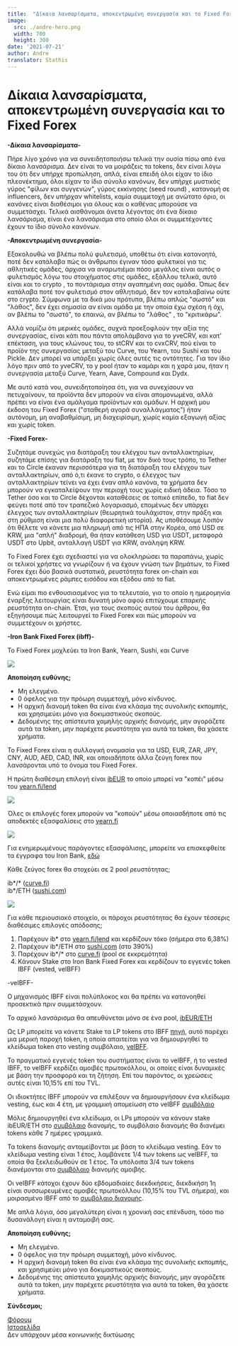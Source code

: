 ```yaml
---
title:  "Δίκαια λανσαρίσματα, αποκεντρωμένη συνεργασία και το Fixed Forex"
image:
  src: ./andre-hero.png
  width: 700
  height: 300
date: '2021-07-21'
author: Andre
translator: Stathis
---
```


# Δίκαια λανσαρίσματα, αποκεντρωμένη συνεργασία και το Fixed Forex

**\-Δίκαια λανσαρίσματα-**

Πήρε λίγο χρόνο για να συνειδητοποιήσω τελικά την ουσία πίσω από ένα δίκαιο λανσάρισμα. Δεν είναι το να μοιράζεις τα tokens, δεν είναι λόγω του ότι δεν υπήρχε προπώληση, απλά, είναι επειδή όλοι είχαν το ίδιο πλεονέκτημα, όλοι είχαν το ίδιο σύνολο κανόνων, δεν υπήρχε μυστικός γύρος "φίλων και συγγενών", γύρος εκκίνησης (seed round) , κατανομή σε influencers, δεν υπήρχαν whitelists, καμία συμμετοχή με ανώτατο όριο, οι κανόνες είναι διαθέσιμοι για όλους και ο καθένας μπορούσε να συμμετάσχει. Τελικά αισθάνομαι άνετα λέγοντας ότι ένα δίκαιο λανσάρισμα, είναι ένα λανσάρισμα στο οποίο όλοι οι συμμετέχοντες έχουν το ίδιο σύνολο κανόνων.

**\-Αποκεντρωμένη συνεργασία-**

Εξακολουθώ να βλέπω πολύ φυλετισμό, υποθέτω ότι είναι κατανοητό, ποτέ δεν κατάλαβα πώς οι άνθρωποι έγιναν τόσο φυλετικοί για τις αθλητικές ομάδες, άρχισα να αναρωτιέμαι πόσο μεγάλος είναι αυτός ο φυλετισμός λόγω του στοιχήματος στις ομάδες, εξάλλου τελικά, αυτό είναι και το crypto , το ποντάρισμα στην αγαπημένη σας ομάδα. Όπως δεν κατάλαβα ποτέ τον φυλετισμό στον αθλητισμό, δεν τον καταλαβαίνω ούτε στο crypto. Σύμφωνα με τα δικά μου πρότυπα, βλέπω απλώς "σωστό" και "λάθος", δεν έχει σημασία αν είναι ομάδα με την οποία έχω σχέση ή όχι, αν βλέπω το "σωστό", το επαινώ, αν βλέπω το "λάθος" , το "κριτικάρω".

Αλλά νομίζω ότι μερικές ομάδες, συχνά προεξοφλούν την αξία της συνεργασίας, είναι κάτι που πάντα απολάμβανα για το yveCRV, και κατ' επέκταση, για τους κλώνους του, το stCRV και το cvxCRV, πού είναι το προϊόν της συνεργασίας μεταξύ του Curve, του Yearn, του Sushi και του Pickle. Δεν μπορεί να υπάρξει χωρίς όλες αυτές τις οντότητες. Για τον ίδιο λόγο πριν από το yveCRV, το y pool ήταν το καμάρι και η χαρά μου, ήταν η συνεργασία μεταξύ Curve, Yearn, Aave, Compound και Dydx.

Με αυτό κατά νου, συνειδητοποίησα ότι, για να συνεχίσουν να πετυχαίνουν, τα προϊόντα δεν μπορούν να είναι απομονωμένα, αλλά πρέπει να είναι ένα αμάλγαμα προϊόντων και ομάδων. Η αρχική μου έκδοση του Fixed Forex ("σταθερή αγορά συναλλάγματος") ήταν αυτόνομη, μη αναβαθμίσιμη, μη διαχειρίσιμη, χωρίς καμία εξαγωγή αξίας και χωρίς token.

**\-Fixed Forex-**

Συζητάμε συνεχώς για διατάραξη του ελέγχου των ανταλλακτηρίων, συζητάμε επίσης για διατάραξη του fiat, με τον δικό τους τρόπο, το Tether και το Circle έκαναν περισσότερα για τη διατάραξη του ελέγχου των ανταλλακτηρίων, από ό,τι έκανε το crypto, ο έλεγχος των ανταλλακτηρίων τείνει να έχει έναν απλό κανόνα, τα χρήματα δεν μπορούν να εγκαταλείψουν την περιοχή τους χωρίς ειδική άδεια. Τόσο το Tether όσο και το Circle δέχονται καταθέσεις σε τοπικό επίπεδο, το fiat δεν φεύγει ποτέ από τον τραπεζικό λογαριασμό, επομένως δεν υπάρχει έλεγχος των ανταλλακτηρίων (θεωρητικά τουλάχιστον, στην πράξη και στη ρύθμιση είναι μια πολύ διαφορετική ιστορία). Ας υποθέσουμε λοιπόν ότι θέλετε να κάνετε μια πληρωμή από τις ΗΠΑ στην Κορέα, από USD σε KRW, μια "απλή" διαδρομή, θα ήταν κατάθεση USD για USDT, μεταφορά USDT στο Upbit, ανταλλαγή USDT για KRW, ανάληψη KRW.

Το Fixed Forex έχει σχεδιαστεί για να ολοκληρώσει τα παραπάνω, χωρίς οι τελικοί χρήστες να γνωρίζουν ή να έχουν γνώση των βημάτων, το Fixed Forex έχει δύο βασικά συστατικά, ρευστότητα forex on-chain και αποκεντρωμένες ράμπες εισόδου και εξόδου από το fiat.

Ενώ είμαι πιο ενθουσιασμένος για το τελευταίο, για το οποίο η ημερομηνία έναρξης λειτουργίας είναι δυνατή μόνο αφού επιτύχουμε επαρκής ρευστότητα on-chain. Έτσι, για τους σκοπούς αυτού του άρθρου, θα εξηγήσουμε πώς λειτουργεί το Fixed Forex και πώς μπορούν να συμμετέχουν οι χρήστες.


**\-Iron Bank Fixed Forex (ibff)-**

Το Fixed Forex μοχλεύει τα Iron Bank, Yearn, Sushi, και Curve

![](image1.jpg?w=500&h=500)

**Αποποίηση ευθύνης;**

- Μη ελεγμένο.
- 0 όφελος για την πρόωρη συμμετοχή, μόνο κίνδυνος.
- Η αρχική διανομή token θα είναι ένα κλάσμα της συνολικής εκπομπής, και χρησιμεύει μόνο για δοκιμαστικούς σκοπούς.
- Δεδομένης της απίστευτα χαμηλής αρχικής διανομής, μην αγοράζετε αυτά τα token, μην παρέχετε ρευστότητα για αυτά τα token, θα χάσετε χρήματα.

Το Fixed Forex είναι η συλλογική ονομασία για τα USD, EUR, ZAR, JPY, CNY, AUD, AED, CAD, INR, και οποιαδήποτε άλλα ζεύγη forex που λανσάρονται υπό το όνομα του Fixed Forex.

Η πρώτη διαθέσιμη επιλογή είναι [ibEUR](https://www.coingecko.com/en/coins/iron-bank-euro) το οποίο μπορεί να "κοπέι" μέσω του [yearn.fi/lend](https://yearn.fi/lend)

![](image2.png?w=700&h=194)

Όλες οι επιλογές forex μπορούν να "κοπούν" μέσω οποιασδήποτε από τις αποδεκτές εξασφαλίσεις στο [yearn.fi](https://yearn.fi/lend)

![](image3.png?w=645&h=874)

Για ενημερωμένους παράγοντες εξασφάλισης, μπορείτε να επισκεφθείτε τα έγγραφα του Iron Bank, [εδώ](https://docs.cream.finance/iron-bank/collateral-and-reserve-factor)

Κάθε ζεύγος forex θα στοχεύει σε 2 pool ρευστότητας;

ib\*/\* ([curve.fi](https://curve.fi/))  
ib\*/ETH ([sushi.com](https://sushi.com/))

![](image4.png?w=700&h=243)

Για κάθε περιουσιακό στοιχείο, οι πάροχοι ρευστότητας θα έχουν τέσσερις διαθέσιμες επιλογές απόδοσης;

1.  Παρέχουν ib\* στο [yearn.fi/lend](https://yearn.fi/lend) και κερδίζουν τόκο (σήμερα στο 6,38%)
2.  Παρέχουν ib\*/ETH στο [sushi.com](https://sushi.com/) (στο 390%)
3.  Παρέχουν ib\*/\* στο [curve.fi](https://curve.fi/) (pool σε εκκρεμότητα)
4.  Κάνουν Stake στο Iron Bank Fixed Forex και κερδίζουν το εγγενές token IBFF (vested, veIBFF)

\-veIBFF-

Ο μηχανισμός IBFF είναι πολύπλοκος και θα πρέπει να κατανοηθεί προσεκτικά πριν συμμετάσχουν.

Το αρχικό λανσάρισμα θα απευθύνεται μόνο σε ένα pool, [ibEUR/ETH](https://analytics.sushi.com/tokens/0x96e61422b6a9ba0e068b6c5add4ffabc6a4aae27)

Ως LP μπορείτε να κάνετε Stake τα LP tokens στο IBFF [πηγή](https://etherscan.io/address/0x7d254d9adc588126edaee52a1029278180a802e8), αυτό παρέχει μια μερική παροχή token, η οποία απαιτείται για να δημιουργηθεί το κλείδωμα token στο vesting συμβόλαιο, [veIBFF](https://etherscan.io/address/0x4d0518c9136025903751209ddddf6c67067357b1).

Το πραγματικό εγγενές token του συστήματος είναι το veIBFF, ή το vested IBFF, το veIBFF κερδίζει αμοιβές πρωτοκόλλου, οι οποίες είναι δυναμικές με βάση την προσφορά και τη ζήτηση. Επί του παρόντος, οι χρεώσεις αυτές είναι 10,15% επί του TVL.

Οι ιδιοκτήτες IBFF μπορούν να επιλέξουν να δημιουργήσουν ένα κλείδωμα vesting, έως και 4 έτη, με γραμμική απομείωση στο veIBFF [συμβόλαιο](https://etherscan.io/address/0x4d0518c9136025903751209ddddf6c67067357b1)

Μόλις δημιουργηθεί ένα κλείδωμα, οι LPs μπορούν να κάνουν stake ibEUR/ETH στο [συμβόλαιο](https://etherscan.io/address/0x1da8a6fe33bd35b99505d67843eec9fa124f2d4b) διανομής, το συμβόλαιο διανομής θα διανέμει tokens κάθε 7 ημέρες γραμμικά.

Τα tokens διανομής ανταμείβονται με βάση το κλείδωμα vesting. Εάν το κλείδωμα vesting είναι 1 έτος, λαμβάνετε 1/4 των tokens ως veIBFF, τα οποία θα ξεκλειδωθούν σε 1 έτος. Τα υπόλοιπα 3/4 των tokens διανέμονται στο [συμβόλαιο](https://etherscan.io/address/0x83893c4a42f8654c2dd4ff7b4a7cd0e33ae8c859) διανομής αμοιβής.

Οι veIBFF κάτοχοι έχουν δύο εβδομαδιαίες διεκδικήσεις, διεκδικήση 1η είναι συσσωρευμένες αμοιβές πρωτοκόλλου (10,15% του TVL σήμερα), και μοιρασμένο IBFF από το [συμβόλαιο διανομής](https://etherscan.io/address/0x83893c4a42f8654c2dd4ff7b4a7cd0e33ae8c859).

Με απλά λόγια, όσο μεγαλύτερη είναι η χρονική σας επένδυση, τόσο πιο δυσανάλογη είναι η ανταμοιβή σας.

**Αποποίηση ευθύνης;**

- Μη ελεγμένο.
- 0 όφελος για την πρόωρη συμμετοχή, μόνο κίνδυνος.
- Η αρχική διανομή token θα είναι ένα κλάσμα της συνολικής εκπομπής, και χρησιμεύει μόνο για δοκιμαστικούς σκοπούς.
- Δεδομένης της απίστευτα χαμηλής αρχικής διανομής, μην αγοράζετε αυτά τα token, μην παρέχετε ρευστότητα για αυτά τα token, θα χάσετε χρήματα.

**Σύνδεσμοι;**

[Φόρουμ](https://gov.yearn.finance/c/projects/fixed-forex/26)  
[Ιστοσελίδα](https://yearn.fi/lend)  
Δεν υπάρχουν μέσα κοινωνικής δικτύωσης
